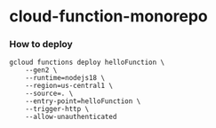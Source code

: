 # cloud-function-monorepo


### How to deploy

```
gcloud functions deploy helloFunction \
    --gen2 \
    --runtime=nodejs18 \
    --region=us-central1 \
    --source=. \
    --entry-point=helloFunction \
    --trigger-http \
    --allow-unauthenticated
```